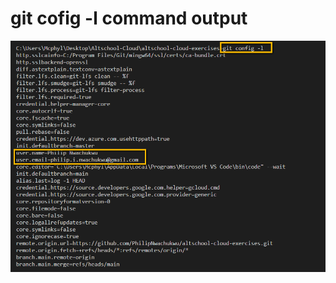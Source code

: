 # git cofig -l command output
![git config -l command output](https://github.com/PhilipNwachukwu/altschool-cloud-exercises/blob/main/Month_2/Week_1/Exercise_1/img/git%20config%20-l.png)
